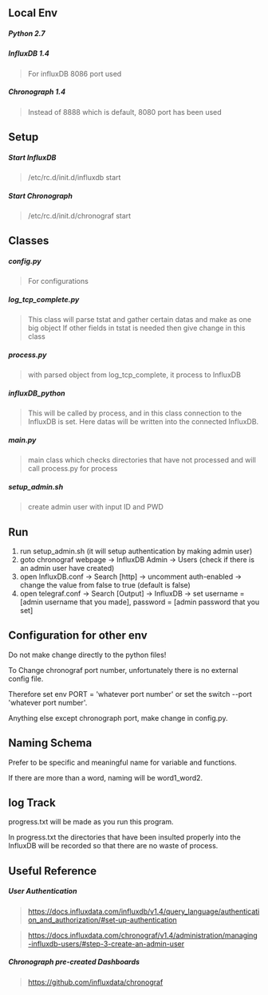 ## Local Env

##### Python 2.7

##### InfluxDB 1.4

> For influxDB 8086 port used

##### Chronograph 1.4

> Instead of 8888 which is default, 8080 port has been used

## Setup

##### Start InfluxDB

> /etc/rc.d/init.d/influxdb start

##### Start Chronograph

> /etc/rc.d/init.d/chronograf start

## Classes

##### config.py

> For configurations

##### log_tcp_complete.py

> This class will parse tstat and gather certain datas and make as one big object
> If other fields in tstat is needed then give change in this class

##### process.py

> with parsed object from log_tcp_complete, it process to InfluxDB

##### influxDB_python

> This will be called by process, and in this class connection to the InfluxDB is set.
> Here datas will be written into the connected InfluxDB.

##### main.py

> main class which checks directories that have not processed and will call process.py for process

##### setup_admin.sh

> create admin user with input ID and PWD

## Run

1. run setup_admin.sh (it will setup authentication by making admin user)
2. goto chronograf webpage -> InfluxDB Admin -> Users (check if there is an admin user have created)
3. open InfluxDB.conf -> Search [http] -> uncomment auth-enabled -> change the value from false to true (default is false)
4. open telegraf.conf -> Search [Output] -> InfluxDB -> set username = [admin username that you made], password = [admin password that you set]


## Configuration for other env

Do not make change directly to the python files!

To Change chronograf port number, unfortunately there is no external config file.

Therefore set env PORT = 'whatever port number' or set the switch --port 'whatever port number'.

Anything else except chronograph port, make change in config.py.

## Naming Schema

Prefer to be specific and meaningful name for variable and functions.

If there are more than a word, naming will be word1_word2.

## log Track

progress.txt will be made as you run this program.

In progress.txt the directories that have been insulted properly into the InfluxDB will be recorded so that there are no waste of process.

## Useful Reference

##### User Authentication

> https://docs.influxdata.com/influxdb/v1.4/query_language/authentication_and_authorization/#set-up-authentication

> https://docs.influxdata.com/chronograf/v1.4/administration/managing-influxdb-users/#step-3-create-an-admin-user

##### Chronograph pre-created Dashboards

> https://github.com/influxdata/chronograf
